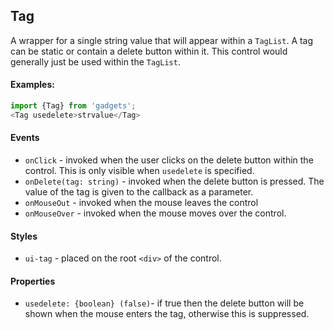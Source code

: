 <a name="module_Tag"></a>

## Tag
A wrapper for a single string value that will appear within a `TagList`.A tag can be static or contain a delete button within it.  This controlwould generally just be used within the `TagList`.#### Examples:```javascriptimport {Tag} from 'gadgets';<Tag usedelete>strvalue</Tag>```#### Events- `onClick` - invoked when the user clicks on the delete button within thecontrol.  This is only visible when `usedelete` is specified.- `onDelete(tag: string)` - invoked when the delete button is pressed.  Thevalue of the tag is given to the callback as a parameter.- `onMouseOut` - invoked when the mouse leaves the control- `onMouseOver` - invoked when the mouse moves over the control.#### Styles- `ui-tag` - placed on the root `<div>` of the control.#### Properties- `usedelete: {boolean} (false)`- if true then the delete button will beshown when the mouse enters the tag, otherwise this is suppressed.

